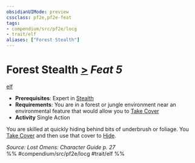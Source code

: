 ```yaml
---
obsidianUIMode: preview
cssclass: pf2e,pf2e-feat
tags:
- compendium/src/pf2e/locg
- trait/elf
aliases: ["Forest Stealth"]
---
```

# Forest Stealth  [>](../../Rules/core-rulebook/chapter-9-playing-the-game.md#Actions "Single Action") *Feat 5*  
[elf](../../Rules/traits/elf.md)  

- **Prerequisites**: Expert in [Stealth](../skills.md#Stealth)
- **Requirements**: You are in a forest or jungle environment near an environmental feature that would allow you to [Take Cover](../../Rules/actions/take-cover.md)
- **Activity** Single Action

You are skilled at quickly hiding behind bits of underbrush or foliage. You [Take Cover](../../Rules/actions/take-cover.md) and then use that cover to [Hide](../../Rules/actions/hide.md).

*Source: Lost Omens: Character Guide p. 27*  
%% #compendium/src/pf2e/locg #trait/elf %%
